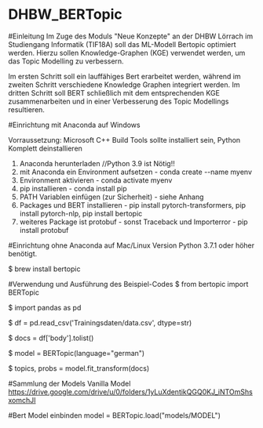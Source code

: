 # DHBW_BERTopic
#Einleitung
Im Zuge des Moduls "Neue Konzepte" an der DHBW Lörrach im Studiengang Informatik (TIF18A) soll das ML-Modell Bertopic optimiert werden.
Hierzu sollen Knowledge-Graphen (KGE) verwendet werden, um das Topic Modelling zu verbessern.

Im ersten Schritt soll ein lauffähiges Bert erarbeitet werden, während im zweiten Schritt verschiedene Knowledge Graphen integriert werden.
Im dritten Schritt soll BERT schließlich mit dem entsprechenden KGE zusammenarbeiten und in einer Verbesserung des Topic Modellings resultieren.

#Einrichtung mit Anaconda auf Windows

Vorraussetzung: Microsoft C++ Build Tools sollte installiert sein, Python Komplett deinstallieren
1. Anaconda herunterladen //Python 3.9 ist Nötig!!
2. mit Anaconda ein Environment aufsetzen - conda create --name myenv
3. Environment aktivieren - conda activate myenv
4. pip installieren - conda install pip
5. PATH Variablen einfügen (zur Sicherheit) - siehe Anhang
6. Packages und BERT installieren - pip install pytorch-transformers,
pip install pytorch-nlp, pip install bertopic
7. weiteres Package ist protobuf - sonst Traceback und Importerror - pip install protobuf


#Einrichtung ohne Anaconda auf Mac/Linux
Version Python 3.7.1 oder höher benötigt.

$ brew install bertopic

#Verwendung und Ausführung des Beispiel-Codes
$ from bertopic import BERTopic

$ import pandas as pd

$ df = pd.read_csv('Trainingsdaten/data.csv', dtype=str)

$ docs = df['body'].tolist()

$ model = BERTopic(language="german")

$ topics, probs = model.fit_transform(docs)

#Sammlung der Models
Vanilla Model
https://drive.google.com/drive/u/0/folders/1yLuXdentikQGQ0KJ_iNTOmShsxomchJI

#Bert Model einbinden
model = BERTopic.load("models/MODEL")
